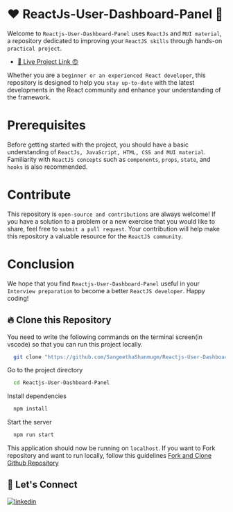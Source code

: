 # ❤️ ReactJs-User-Dashboard-Panel 🚀

Welcome to `Reactjs-User-Dashboard-Panel` uses `ReactJs` and `MUI material`, a repository dedicated to improving your `ReactJS skills` through hands-on `practical project`.

- [🚀 Live Project Link 😍](https://react-user-dashboard-panel.netlify.app/)

Whether you are a `beginner or an experienced React developer`, this repository is designed to help you `stay up-to-date` with the latest developments in the React community and enhance your understanding of the framework.

# Prerequisites

Before getting started with the project, you should have a basic understanding of `ReactJs, JavaScript, HTML, CSS and MUI material`. Familiarity with `ReactJS concepts` such as `components`, `props`, `state`, and `hooks` is also recommended.

# Contribute

This repository is `open-source and contributions` are always welcome! If you have a solution to a problem or a new exercise that you would like to share, feel free to `submit a pull request`. Your contribution will help make this repository a valuable resource for the `ReactJS community`.

# Conclusion

We hope that you find `Reactjs-User-Dashboard-Panel` useful in your `Interview preparation` to become a better `ReactJS developer`. Happy coding!

## 🔥 Clone this Repository

You need to write the following commands on the terminal screen(in vscode) so that you can run this project locally.

```bash
  git clone "https://github.com/SangeethaShanmugm/Reactjs-User-Dashboard-Panel.git"
```

Go to the project directory

```bash
  cd Reactjs-User-Dashboard-Panel
```

Install dependencies

```bash
  npm install
```

Start the server

```bash
  npm run start
```

This application should now be running on `localhost`. If you want to Fork repository and want to run locally, follow this guidelines [Fork and Clone Github Repository](https://docs.github.com/en/get-started/quickstart/fork-a-repo)

## 🔗 Let's Connect

[![linkedin](https://img.shields.io/badge/LinkedIn-0077B5?style=for-the-badge&logo=linkedin&logoColor=white)](https://www.linkedin.com/in/sangeetha-shanmugam-13320b45/)
